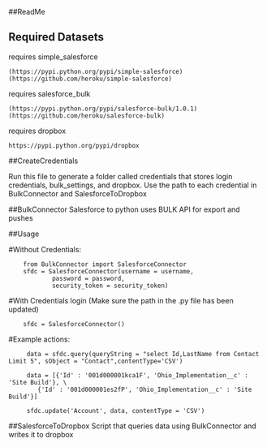 ##ReadMe


## Required Datasets

requires simple_salesforce
   ```
   (https://pypi.python.org/pypi/simple-salesforce)
   (https://github.com/heroku/simple-salesforce)
   ```
requires salesforce_bulk
   ```
  (https://pypi.python.org/pypi/salesforce-bulk/1.0.1)
  (https://github.com/heroku/salesforce-bulk)
   ```
requires dropbox
   
   ```
   https://pypi.python.org/pypi/dropbox
   ```

##CreateCredentials

Run this file to generate a folder called credentials that stores login credentials, bulk_settings, and dropbox.
Use the path to each credential in BulkConnector and SalesforceToDropbox

##BulkConnector
Salesforce to python uses BULK API for export and pushes

##Usage

   #Without Credentials:
      
        from BulkConnector import SalesforceConnector
        sfdc = SalesforceConnector(username = username, 
                password = password, 
                security_token = security_token)
      
   #With Credentials login (Make sure the path in the .py file has been updated)
   
        sfdc = SalesforceConnector()
      
      
   #Example actions:
    
         data = sfdc.query(queryString = "select Id,LastName from Contact Limit 5", sObject = "Contact",contentType='CSV')
        
         data = [{'Id' : '001d000001kca1F', 'Ohio_Implementation__c' : 'Site Build'}, \
            {'Id' : '001d000001es2fP', 'Ohio_Implementation__c' : 'Site Build'}]
            
         sfdc.update('Account', data, contentType = 'CSV')

##SalesforceToDropbox
   Script that queries data using BulkConnector and writes it to dropbox
